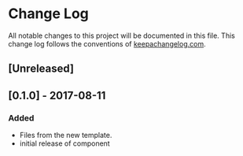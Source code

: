 # Change Log
All notable changes to this project will be documented in this file. This change log follows the conventions of [keepachangelog.com](http://keepachangelog.com/).

## [Unreleased]

## [0.1.0] - 2017-08-11
### Added
- Files from the new template.
- initial release of component

